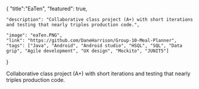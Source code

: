{
    "title":"EaTen",
    "featured": true,

    "description": "Collaborative class project (A+) with short iterations and testing that nearly triples production code.",

    "image": "eaTen.PNG",
    "link": "https://github.com/DaneHarrison/Group-10-Meal-Planner",
    "tags": ["Java", "Android", "Android studio", "HSQL", "SQL", "Data grip", "Agile development", "UX design", "Mockito", "JUNIT5"]
}


Collaborative class project (A+) with short iterations and testing that nearly triples production code.